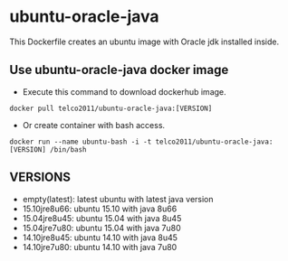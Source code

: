 # ubuntu-oracle-java
This Dockerfile creates an ubuntu image with Oracle jdk installed inside.

## Use ubuntu-oracle-java docker image

* Execute this command to download dockerhub image.

`docker pull telco2011/ubuntu-oracle-java:[VERSION]`

* Or create container with bash access.

`docker run --name ubuntu-bash -i -t telco2011/ubuntu-oracle-java:[VERSION] /bin/bash`


## VERSIONS
* empty(latest): latest ubuntu with latest java version 
* 15.10jre8u66: ubuntu 15.10 with java 8u66
* 15.04jre8u45: ubuntu 15.04 with java 8u45
* 15.04jre7u80: ubuntu 15.04 with java 7u80
* 14.10jre8u45: ubuntu 14.10 with java 8u45
* 14.10jre7u80: ubuntu 14.10 with java 7u80